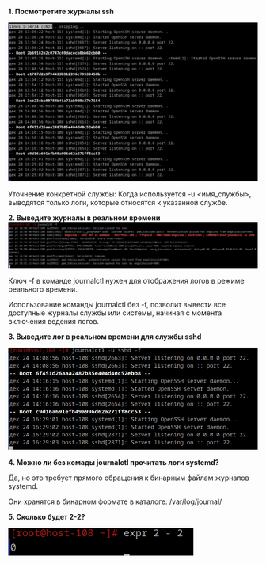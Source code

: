**1. Посмотретите журналы ssh**

![alt text](image-2.png)

Уточнение конкретной службы: Когда используется -u <имя_службы>, выводятся только логи, которые относятся к указанной службе. 

**2. Выведите журналы в реальном времени**
![alt text](image-3.png)


Ключ -f в команде journalctl нужен для отображения логов в режиме реального времени.

Использование команды journalctl без -f, позволит вывести все доступные журналы службы или системы, начиная с момента включения ведения логов.

**3. Выведите лог в реальном времени для службы sshd**

![alt text](image-4.png)

**4. Можно ли без комады journalctl прочитать логи systemd?**

Да, но это требует прямого обращения к бинарным файлам журналов systemd.

Они хранятся в бинарном формате в каталоге:
/var/log/journal/

**5. Сколько будет 2-2?**

![alt text](image-6.png)
